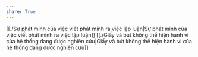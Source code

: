 ```yaml
---
share: True
---
```

[[./Sự phát minh của việc viết phát minh ra việc lập luận|Sự phát minh của việc viết phát minh ra việc lập luận]] 
[[./Giấy và bút không thể hiện hành vi của hệ thống đang được nghiên cứu|Giấy và bút không thể hiện hành vi của hệ thống đang được nghiên cứu]]
